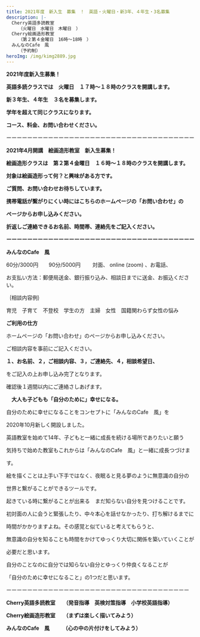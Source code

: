 ```yaml
---
title: 2021年度　新入生　募集　！　英語・火曜日・新3年、４年生・3名募集　
description: |-
  Cherry英語多読教室　　
  　　（火曜日　水曜日　木曜日　）
  Cherry絵画造形教室
  　　（第２第４金曜日　16時～18時　）
  みんなのCafe　風
  　　（予約制）
heroImg: /img/kimg2889.jpg
---
```

**2021年度新入生募集！**

**英語多読クラスでは　火曜日　１７時～１８時のクラスを開講します。**

**新３年生、４年生　３名を募集します。**

**学年を超えて同じクラスになります。**

**コース、料金、お問い合わせください。**

ーーーーーーーーーーーーーーーーーーーーーーーーーーーーーーーーーーーー

**2021年4月開講　絵画造形教室　新入生募集！**

**絵画造形クラスは　第２第４金曜日　１６時～１８時のクラスを開講します。**

**対象は絵画造形って何？と興味がある方です。**

**ご質問、お問い合わせお待ちしています。**

**携帯電話が繋がりにくい時にはこちらのホームページの「お問い合わせ」の**

**ページからお申し込みください。**

**折返しご連絡できるお名前、時間帯、連絡先をご記入ください。**

**ーーーーーーーーーーーーーーーーーーーーーーーーーーーーーーーーーーーー**

**みんなのCafe　風**

60分/3000円　　90分/5000円　　      対面、  online (zoom) 、お電話、

お支払い方法：郵便局送金、銀行振り込み、相談日までに送金、お振込ください。

｛相談内容例｝

育児　子育て　不登校　学生の方　主婦　女性　国籍関わらず女性の悩み



**ご利用の仕方**

ホームページの「お問い合わせ」のページからお申し込みください。

ご相談内容を事前にご記入ください。

**１、お名前、２，ご相談内容、３，ご連絡先、４，相談希望日、**

をご記入の上お申し込み完了となります。

確認後１週間以内にご連絡さしあげます。

























　**大人も子どもも「自分のために」幸せになる。**

自分のために幸せになることをコンセプトに「みんなのCafe　風」を

2020年10月新しく開設しました。

英語教室を始めて14年、子どもと一緒に成長を続ける場所でありたいと願う

気持ちで始めた教室もこれからは「みんなのCafe　風」と一緒に成長つづけま

す。

絵を描くことは上手い下手ではなく、夜眠ると見る夢のように無意識の自分の

世界と繋がることができるツールです。

起きている時に繋がることが出来る　まだ知らない自分を見つけることです。

初対面の人に会うと緊張したり、中々本心を話せなかったり、打ち解けるまでに

時間がかかりますよね。その感覚と似ていると考えてもらうと、

無意識の自分を知ることも時間をかけてゆっくり大切に関係を築いていくことが

必要だと思います。

自分のことなのに自分では知らない自分とゆっくり仲良くなることが

「自分のために幸せになること」の1つだと思います。

ーーーーーーーーーーーーーーーーーーーーーーーーーーーーーーーーーーー

**Cherry英語多読教室　　（発音指導　英検対策指導　小学校英語指導）**

**Cherry絵画造形教室　　（まずは楽しく描いてみよう）**

**みんなのCafe　風　　　（心の中の片付けをしてみよう）**